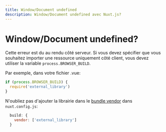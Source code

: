 ```yaml
---
title: Window/Document undefined
description: Window/Document undefined avec Nuxt.js?
---
```


# Window/Document undefined?

Cette erreur est du au rendu côté serveur.
Si vous devez spécifier que vous souhaitez importer une ressource uniquement côté client, vous devez utiliser la variable `process.BROWSER_BUILD`.

Par exemple, dans votre fichier .vue:
```js
if (process.BROWSER_BUILD) {
  require('external_library')
}
```

N'oubliez pas d'ajouter la librairie dans le [bundle vendor](/api/configuration-build#build-vendor) dans `nuxt.config.js`:
```js
  build: {
    vendor: ['external_library']
  }
```
